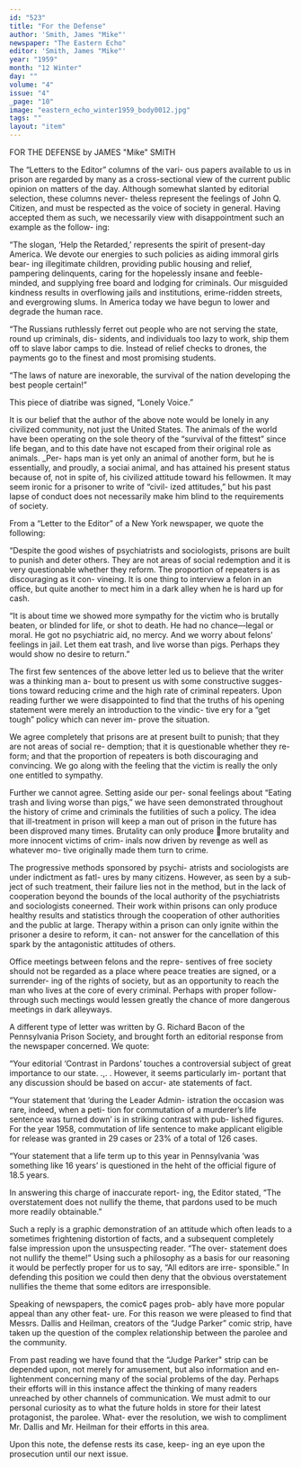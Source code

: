 ```yaml
---
id: "523"
title: "For the Defense"
author: 'Smith, James "Mike"'
newspaper: "The Eastern Echo"
editor: 'Smith, James "Mike"'
year: "1959"
month: "12 Winter"
day: ""
volume: "4"
issue: "4"
_page: "10"
image: "eastern_echo_winter1959_body0012.jpg"
tags: ""
layout: "item"
---
```

FOR THE DEFENSE
by JAMES "Mike" SMITH

The “Letters to the Editor” columns of the vari-
ous papers available to us in prison are regarded by
many as a cross-sectional view of the current public
opinion on matters of the day. Although somewhat
slanted by editorial selection, these columns never-
theless represent the feelings of John Q. Citizen, and
must be respected as the voice of society in general.
Having accepted them as such, we necessarily view
with disappointment such an example as the follow-
ing:

“The slogan, ‘Help the Retarded,’ represents
the spirit of present-day America. We devote our
energies to such policies as aiding immoral girls bear-
ing illegitimate children, providing public housing
and relief, pampering delinquents, caring for the
hopelessly insane and feeble-minded, and supplying
free board and lodging for criminals. Our misguided
kindness results in overflowing jails and institutions,
erime-ridden streets, and evergrowing slums. In
America today we have begun to lower and degrade
the human race.

“The Russians ruthlessly ferret out people who
are not serving the state, round up criminals, dis-
sidents, and individuals too lazy to work, ship them
off to slave labor camps to die. Instead of relief
checks to drones, the payments go to the finest and
most promising students.

“The laws of nature are inexorable, the survival
of the nation developing the best people certain!”

This piece of diatribe was signed, “Lonely
Voice.”

It is our belief that the author of the above note
would be lonely in any civilized community, not just
the United States. The animals of the world have
been operating on the sole theory of the “survival of
the fittest” since life began, and to this date have not
escaped from their original role as animals. _Per-
haps man is yet only an animal of another form, but
he is essentially, and proudly, a sociai animal, and
has attained his present status because of, not in
spite of, his civilized attitude toward his fellowmen.
It may seem ironic for a prisoner to write of “civil-
ized attitudes,” but his past lapse of conduct does not
necessarily make him blind to the requirements of
society.

From a “Letter to the Editor” of a New York
newspaper, we quote the following:

“Despite the good wishes of psychiatrists and
sociologists, prisons are built to punish and deter
others. They are not areas of social redemption and
it is very questionable whether they reform. The
proportion of repeaters is as discouraging as it con-
vineing. It is one thing to interview a felon in an
office, but quite another to mect him in a dark alley
when he is hard up for cash.

“It is about time we showed more sympathy for
the victim who is brutally beaten, or blinded for life,
or shot to death. He had no chance—legal or moral.
He got no psychiatric aid, no mercy. And we worry
about felons’ feelings in jail. Let them eat trash, and
live worse than pigs. Perhaps they would show no
desire to return.”

The first few sentences of the above letter led
us to believe that the writer was a thinking man a-
bout to present us with some constructive sugges-
tions toward reducing crime and the high rate of
criminal repeaters. Upon reading further we were
disappointed to find that the truths of his opening
statement were merely an introduction to the vindic-
tive ery for a “get tough” policy which can never im-
prove the situation.

We agree completely that prisons are at present
built to punish; that they are not areas of social re-
demption; that it is questionable whether they re-
form; and that the proportion of repeaters is both
discouraging and convincing. We go along with the
feeling that the victim is really the only one entitled
to sympathy.

Further we cannot agree. Setting aside our per-
sonal feelings about “Eating trash and living worse
than pigs,” we have seen demonstrated throughout
the history of crime and criminals the futilities of
such a policy. The idea that ill-treatment in prison
will keep a man out of prison in the future has been
disproved many times. Brutality can only produce
more brutality and more innocent victims of crim-
inals now driven by revenge as well as whatever mo-
tive originally made them turn to crime.

The progressive methods sponsored by psychi-
atrists and sociologists are under indictment as fatl-
ures by many citizens. However, as seen by a sub-
ject of such treatment, their failure lies not in the
method, but in the lack of cooperation beyond the
bounds of the local authority of the psychiatrists and
sociologists coneerned. Their work within prisons
can only produce healthy results and statistics
through the cooperation of other authorities and the
public at large. Therapy within a prison can only
ignite within the prisoner a desire to reform, it can-
not answer for the cancellation of this spark by the
antagonistic attitudes of others.

Office meetings between felons and the repre-
sentives of free society should not be regarded as a
place where peace treaties are signed, or a surrender-
ing of the rights of society, but as an opportunity to
reach the man who lives at the core of every criminal.
Perhaps with proper follow-through such mectings
would lessen greatly the chance of more dangerous
meetings in dark alleyways.

A different type of letter was written by G.
Richard Bacon of the Pennsylvania Prison Society,
and brought forth an editorial response from the
newspaper concerned. We quote:

“Your editorial ‘Contrast in Pardons’
touches a controversial subject of great importance
to our state. .,. . However, it seems particularly im-
portant that any discussion should be based on accur-
ate statements of fact.

“Your statement that ‘during the Leader Admin-
istration the occasion was rare, indeed, when a peti-
tion for commutation of a murderer’s life sentence
was turned down’ is in striking contrast with pub-
lished figures. For the year 1958, commutation of
life sentence to make applicant eligible for release
was granted in 29 cases or 23% of a total of 126 cases.

“Your statement that a life term up to this year
in Pennsylvania ‘was something like 16 years’ is
questioned in the heht of the official figure of 18.5
years.

In answering this charge of inaccurate report-
ing, the Editor stated, “The overstatement does not
nullify the theme, that pardons used to be much more
readily obtainable.”

Such a reply is a graphic demonstration of an
attitude which often leads to a sometimes frightening
distortion of facts, and a subsequent completely false
impression upon the unsuspecting reader. “The over-
statement does not nullify the theme!” Using such
a philosophy as a basis for our reasoning it would be
perfectly proper for us to say, “All editors are irre-
sponsible.” In defending this position we could then
deny that the obvious overstatement nullifies the
theme that some editors are irresponsible.

Speaking of newspapers, the comic¢ pages prob-
ably have more popular appeal than any other feat-
ure. For this reason we were pleased to find that
Messrs. Dallis and Heilman, creators of the “Judge
Parker” comic strip, have taken up the question of
the complex relationship between the parolee and the
community.

From past reading we have found that the
“Judge Parker" strip can be depended upon, not
merely for amusement, but also information and en-
lightenment concerning many of the social problems
of the day. Perhaps their efforts will in this instance
affect the thinking of many readers unreached by
other channels of communication. We must admit to
our personal curiosity as to what the future holds in
store for their latest protagonist, the parolee. What-
ever the resolution, we wish to compliment Mr. Dallis
and Mr. Heilman for their efforts in this area.

Upon this note, the defense rests its case, keep-
ing an eye upon the prosecution until our next issue.
